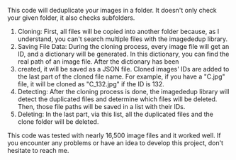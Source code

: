 This code will deduplicate your images in a folder. It doesn't only check your given folder, it also checks subfolders.

1. Cloning: First, all files will be copied into another folder because, as I understand, you can't search multiple files with the imagededup library.
2. Saving File Data: During the cloning process, every image file will get an ID, and a dictionary will be generated. In this dictionary, you can find the real path of an image file. After the dictionary has been
3. created, it will be saved as a JSON file. Cloned images' IDs are added to the last part of the cloned file name. For example, if you have a "C.jpg" file, it will be cloned as "C_132.jpg" if the ID is 132.
4. Detecting: After the cloning process is done, the imagededup library will detect the duplicated files and determine which files will be deleted. Then, those file paths will be saved in a list with their IDs.
5. Deleting: In the last part, via this list, all the duplicated files and the clone folder will be deleted.

This code was tested with nearly 16,500 image files and it worked well. If you encounter any problems or have an idea to develop this project, don't hesitate to reach me.
